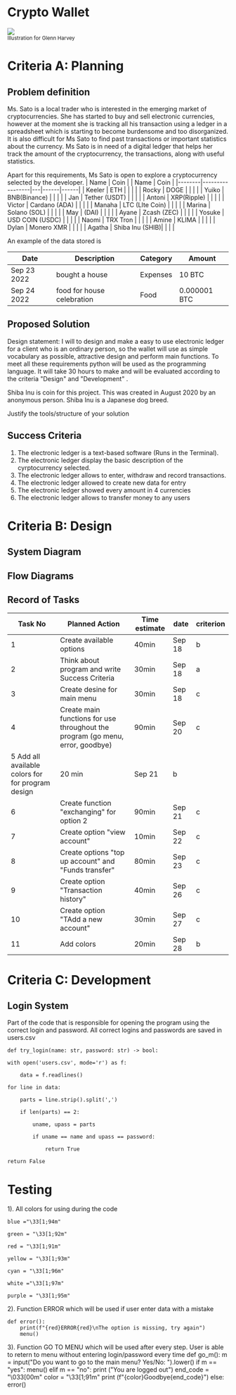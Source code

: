 # Crypto Wallet

![](22ROOSE-master768.gif)  
<sub>Illustration for Glenn Harvey</sub>

# Criteria A: Planning

## Problem definition

Ms. Sato is a local trader who is interested in the emerging market of cryptocurrencies. She has started to buy and sell electronic currencies, however at the moment she is tracking all his transaction using a ledger in a spreadsheet which is starting to become burdensome and too disorganized. It is also difficult for Ms Sato to find past transactions or important statistics about the currency. Ms Sato is in need of a digital ledger that helps her track the amount of the cryptocurrency, the transactions, along with useful statistics. 

Apart for this requirements, Ms Sato is open to explore a cryptocurrency selected by the developer.
| Name   | Coin            |   | Name | Coin |
|--------|-----------------|---|------|------|
| Keeler | ETH             |   |      |      |
| Rocky  | DOGE            |   |      |      |
| Yuiko  | BNB(Binance)    |   |      |      |
| Jan    | Tether (USDT)   |   |      |      |
| Antoni | XRP(Ripple)     |   |      |      |
| Victor | Cardano (ADA)   |   |      |      |
| Manaha | LTC (LIte Coin) |   |      |      |
| Marina | Solano (SOL)    |   |      |      |
| May    | (DAI)           |   |      |      |
| Ayane  | Zcash (ZEC)     |   |      |      |
| Yosuke  | USD COIN  (USDC)  |   |      |      |
| Naomi  |  TRX Tron       |   |      |      |
| Amine  |  KLIMA          |   |      |      |
| Dylan  | Monero XMR      |   |      |      |
| Agatha | Shiba Inu (SHIB)|   |      |      |


An example of the data stored is 

| Date | Description | Category | Amount  |
|------|-------------|----------|---------|
| Sep 23 2022 | bought a house | Expenses | 10 BTC |
| Sep 24 2022 | food for house celebration | Food | 0.000001 BTC |


## Proposed Solution

Design statement:
I will to design and make a easy to use electronic ledger for a client who is an ordinary person, so the wallet will use as simple vocabulary as possible, attractive design and perform main functions. To meet all these requirements python will be used as the programming language. It will take 30 hours to make and will be evaluated according to the criteria "Design" and "Development" .

Shiba Inu is coin for this project. This was created in August 2020 by an anonymous person.  Shiba Inu is a Japanese dog breed.

Justify the tools/structure of your solution

## Success Criteria
1. The electronic ledger is a text-based software (Runs in the Terminal).
2. The electronic ledger display the basic description of the cyrptocurrency selected.
3. The electronic ledger allows to enter, withdraw and record transactions.
4. The electronic ledger allowed to create new data for entry
5. The electronic ledger showed every amount in 4 currencies
6. The electronic ledger allows to transfer money to any users

# Criteria B: Design

## System Diagram

## Flow Diagrams


## Record of Tasks


| Task No  | Planned Action | Time estimate | date |  criterion  |
|------|-------------|----------|---------| --------|
| 1       | Create available options| 40min  | Sep 18  | b   | 
|2| Think about program and write Success Criteria| 30min|Sep 18|a| 
|3| Create desine for main menu|30min| Sep 18|c|
| 4       | Create main functions for use throughout the program (go menu, error, goodbye)| 90min         | Sep 20 | c|    
|5 Add all available colors for  for program design|20 min| Sep 21|b| 
| 6       | Create function "exchanging" for option 2 | 90min | Sep 21 | c|             
| 7       | Create option "view account" | 10min  | Sep 22 | c|             
| 8       | Create options "top up account" and "Funds transfer"  |  80min         | Sep 23 |c|        
| 9       | Create option "Transaction history" | 40min         | Sep 26  |c|            
| 10       | Create option "TAdd a new account" | 30min         | Sep 27|c|
| 11       | Add colors    |   20min         | Sep 28   |b|           

# Criteria C: Development

## Login System
Part of the code that is responsible for opening the program using the correct login and password. All correct logins and passwords are saved in users.csv

    def try_login(name: str, password: str) -> bool:
    
    with open('users.csv', mode='r') as f:
    
        data = f.readlines()
        
    for line in data:
    
        parts = line.strip().split(',')
        
        if len(parts) == 2:
        
            uname, upass = parts
            
            if uname == name and upass == password:
            
                return True

    return False

# Testing

1). All colors for using during the code

    blue ="\33[1;94m"
    
    green = "\33[1;92m"
    
    red = "\33[1;91m"
    
    yellow = "\33[1;93m"
    
    cyan = "\33[1;96m"
    
    white ="\33[1;97m"
    
    purple = "\33[1;95m"

2). Function ERROR which will be used if user enter data with a mistake 

    def error():
        print(f"{red}ERROR{red}\nThe option is missing, try again")
        menu()


3). Function GO TO MENU which will be used after every step. User is able to retern to menu without entering login/password every time
    def go_m():
        m = input("Do you want to go to the main menu? Yes/No: ").lower()
        if m == "yes":
            menu()
        elif m == "no":
            print ("You are logged out")
            end_code = "\033[00m"
            color = "\33[1;91m"
            print (f"{color}Goodbye{end_code}")
        else:
            error()





```
